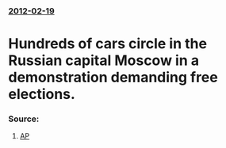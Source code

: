 ### [2012-02-19](/news/2012/02/19/index.md)

# Hundreds of cars circle in the Russian capital Moscow in a demonstration demanding free elections. 




### Source:

1. [AP](http://www.google.com/hostednews/ap/article/ALeqM5iHDS3JU74nFjErgAp6KUaN1S17SQ?docId=e2847b00930c41998e36d101e7657d35)
